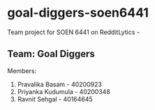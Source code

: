 # goal-diggers-soen6441
Team project for SOEN 6441 on RedditLytics - 
## Team: Goal Diggers ##

Members: 
1. Pravalika Basam - 40200923 
2. Priyanka Kudumula - 40200348 
3. Ravnit Sehgal - 40164645
